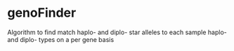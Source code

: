 # genoFinder
Algorithm to find match haplo- and diplo- star alleles to each sample haplo- and diplo- types on a per gene basis
